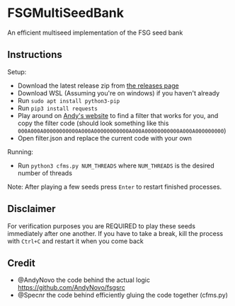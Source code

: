 # FSGMultiSeedBank

An efficient multiseed implementation of the FSG seed bank

## Instructions

Setup:
- Download the latest release zip from [the releases page](https://github.com/Specnr/FSGMultiSeedBank/releases)
- Download WSL (Assuming you're on windows) if you haven't already
- Run `sudo apt install python3-pip`
- Run `pip3 install requests`
- Play around on [Andy's website](https://seedbankcustom.andynovo.repl.co/) to find a filter that works for you, and copy the filter code (should look something like this `000A000A00000000000A000A00000000000A000A00000000000A000A000000000`)
- Open filter.json and replace the current code with your own

Running: 
- Run `python3 cfms.py NUM_THREADS` where `NUM_THREADS` is the desired number of threads

Note: After playing a few seeds press `Enter` to restart finished processes.

## Disclaimer
For verification purposes you are REQUIRED to play these seeds immediately after one another. If you have to take a break, kill the process with `Ctrl+C` and restart it
when you come back


## Credit
- @AndyNovo the code behind the actual logic https://github.com/AndyNovo/fsgsrc
- @Specnr the code behind efficiently gluing the code together (cfms.py)
